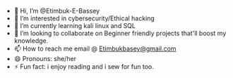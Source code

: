 - 👋 Hi, I’m @Etimbuk-E-Bassey
- 👀 I’m interested in cybersecurity/Ethical hacking
- 🌱 I’m currently learning kali linux and SQL
- 💞️ I’m looking to collaborate on Beginner friendly projects that'll boost my knowledge.
- 📫 How to reach me email @ Etimbukbasey@gmail.com
- 😄 Pronouns: she/her
- ⚡ Fun fact: i enjoy reading and i sew for fun too.

<!---
Etimbuk-E-Bassey/Etimbuk-E-Bassey is a ✨ special ✨ repository because its `README.md` (this file) appears on your GitHub profile.
You can click the Preview link to take a look at your changes.
--->
